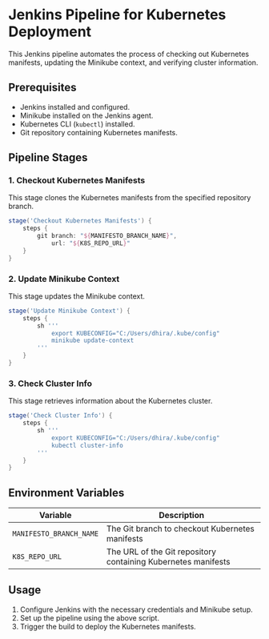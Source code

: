 # Jenkins Pipeline for Kubernetes Deployment

This Jenkins pipeline automates the process of checking out Kubernetes manifests, updating the Minikube context, and verifying cluster information.

## Prerequisites
- Jenkins installed and configured.
- Minikube installed on the Jenkins agent.
- Kubernetes CLI (`kubectl`) installed.
- Git repository containing Kubernetes manifests.

## Pipeline Stages

### 1. Checkout Kubernetes Manifests
This stage clones the Kubernetes manifests from the specified repository branch.

```groovy
stage('Checkout Kubernetes Manifests') {
    steps {
        git branch: "${MANIFESTO_BRANCH_NAME}",
            url: "${K8S_REPO_URL}"
    }
}
```

### 2. Update Minikube Context
This stage updates the Minikube context.

```groovy
stage('Update Minikube Context') {
    steps {
        sh '''
            export KUBECONFIG="C:/Users/dhira/.kube/config"
            minikube update-context
        '''
    }
}
```

### 3. Check Cluster Info
This stage retrieves information about the Kubernetes cluster.

```groovy
stage('Check Cluster Info') {
    steps {
        sh '''
            export KUBECONFIG="C:/Users/dhira/.kube/config"
            kubectl cluster-info
        '''
    }
}
```

## Environment Variables
| Variable | Description |
|----------|-------------|
| `MANIFESTO_BRANCH_NAME` | The Git branch to checkout Kubernetes manifests |
| `K8S_REPO_URL` | The URL of the Git repository containing Kubernetes manifests |

## Usage
1. Configure Jenkins with the necessary credentials and Minikube setup.
2. Set up the pipeline using the above script.
3. Trigger the build to deploy the Kubernetes manifests.


